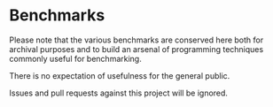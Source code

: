 # Benchmarks

Please note that the various benchmarks are conserved here both
for archival purposes and to build an arsenal of programming
techniques commonly useful for benchmarking.

There is no expectation of usefulness for the general public.

Issues and pull requests against this project will be ignored.
